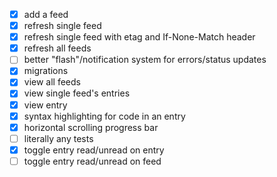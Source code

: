 - [x] add a feed
- [x] refresh single feed
- [x] refresh single feed with etag and If-None-Match header
- [x] refresh all feeds
- [ ] better "flash"/notification system for errors/status updates
- [x] migrations
- [x] view all feeds
- [x] view single feed's entries
- [x] view entry
- [x] syntax highlighting for code in an entry
- [x] horizontal scrolling progress bar
- [ ] literally any tests
- [x] toggle entry read/unread on entry
- [ ] toggle entry read/unread on feed